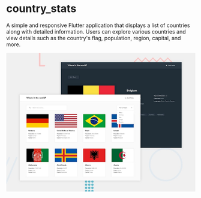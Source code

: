 # country_stats

A simple and responsive Flutter application that displays a list of countries along with detailed information. Users can explore various countries and view details such as the country's flag, population, region, capital, and more.

![Preview](assets/desktop-preview.jpg)
